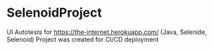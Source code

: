 # SelenoidProject
UI Autotests for https://the-internet.herokuapp.com/ (Java, Selenide, Selenoid)
Project was created for CI/CD deployment
